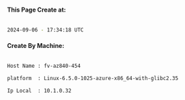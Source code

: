 
   
#### This Page Create at:

```bash

2024-09-06 - 17:34:18 UTC

```

#### Create By Machine:

```bash

Host Name : fv-az840-454

platform  : Linux-6.5.0-1025-azure-x86_64-with-glibc2.35

Ip Local  : 10.1.0.32

```

